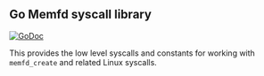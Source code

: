 ## Go Memfd syscall library

[![GoDoc](https://godoc.org/github.com/justincormack/go-memfd/msyscall?status.svg)](https://godoc.org/github.com/justincormack/go-memfd/msyscall)

This provides the low level syscalls and constants for working with `memfd_create` and related Linux syscalls.
